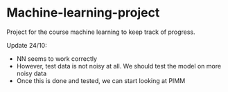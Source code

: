 # Machine-learning-project
Project for the course machine learning to keep track of progress.

Update 24/10:

- NN seems to work correctly
- However, test data is not noisy at all. We should test the model on more noisy data
- Once this is done and tested, we can start looking at PIMM
